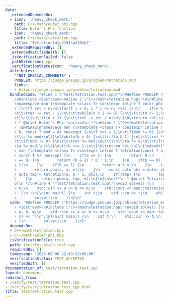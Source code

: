 ```yaml
---
data:
  _extendedDependsOn:
  - icon: ':heavy_check_mark:'
    path: C++/math/euler_phi.hpp
    title: Euler's Phi-function
  - icon: ':heavy_check_mark:'
    path: C++/math/tetration.hpp
    title: "Tetration(a\u2191\u2191b)"
  _extendedRequiredBy: []
  _extendedVerifiedWith: []
  _isVerificationFailed: false
  _pathExtension: cpp
  _verificationStatusIcon: ':heavy_check_mark:'
  attributes:
    '*NOT_SPECIAL_COMMENTS*': ''
    PROBLEM: https://judge.yosupo.jp/problem/tetration_mod
    links:
    - https://judge.yosupo.jp/problem/tetration_mod
  bundledCode: "#line 1 \"test/tetration.test.cpp\"\n#define PROBLEM \"https://judge.yosupo.jp/problem/tetration_mod\"\
    \n#include <iostream>\n#line 2 \"C++/math/tetration.hpp\"\n\n#line 2 \"C++/math/euler_phi.hpp\"\
    \nnamespace man {\ntemplate <class T> constexpr inline T euler_phi(T n) noexcept\
    \ {\n\tT ret = n;\n\tfor(T i = 2; i * i <= n; ++i) {\n\t    if(n % i == 0) {\n\
    \t\t\tret -= ret / i;\n\t\t\twhile(n % i == 0) {\n\t\t\t\tn /= i;\n\t\t\t}\n\t\
    \t}\n\t}\n\tif(n > 1) {\n\t\tret -= ret / n;\n\t}\n\treturn ret;\n}\n}\n\n/**\n\
    \ * @brief Euler's Phi-function\n */\n#line 4 \"C++/math/tetration.hpp\"\n#ifndef\
    \ TEMPLATE\nnamespace man {\ntemplate <class T> constexpr inline T pow(T a, T\
    \ b, const T mod = 0) noexcept {\n\tT ret = 1;\n\tif(mod != 0) {\n\t\tret %= mod;\n\
    \t\ta %= mod;\n\t}\n\twhile(b > 0) {\n\t\tif(b & 1) {\n\t\t\tret *= a;\n\t\t}\n\
    \t\tif(mod != 0) {\n\t\t\tret %= mod;\n\t\t}\n\t\ta *= a;\n\t\tif(mod) {\n\t\t\
    \ta %= mod;\n\t\t}\n\t\tb >>= 1;\n\t}\n\treturn ret;\n}\n}\n#endif\nnamespace\
    \ man {\ntemplate <class T> constexpr inline T tetration(const T a, const T b,\
    \ const T m) noexcept {\n    if(m == 1) {\n        return 0;\n    }\n    if(a\
    \ == 0) {\n        return (b & 1) ? 0 : 1;\n    }\n    if(b == 0) {\n        return\
    \ 1;\n    }\n    if(b == 1) {\n        return a % m;\n    }\n    if(b == 2) {\n\
    \        return pow(a, a, m);\n    }\n    const auto phi = euler_phi(m);\n   \
    \ auto tmp = tetration(a, b - 1, phi);\n    if(!tmp) {\n        tmp += phi;\n\
    \    }\n    return pow(a, tmp, m);\n}\n}\n\n/**\n * @brief Tetration(a\u2191\u2191\
    b)\n */\n#line 4 \"test/tetration.test.cpp\"\nvoid solve() {\n    int64_t a, b,\
    \ m;\n    std::cin >> a >> b >> m;\n    std::cout << man::tetration(a, b, m) <<\
    \ '\\n';\n}\nint main() {\n    int t;\n    std::cin >> t;\n    while(t--) {\n\
    \        solve();\n    }\n}\n"
  code: "#define PROBLEM \"https://judge.yosupo.jp/problem/tetration_mod\"\n#include\
    \ <iostream>\n#include \"C++/math/tetration.hpp\"\nvoid solve() {\n    int64_t\
    \ a, b, m;\n    std::cin >> a >> b >> m;\n    std::cout << man::tetration(a, b,\
    \ m) << '\\n';\n}\nint main() {\n    int t;\n    std::cin >> t;\n    while(t--)\
    \ {\n        solve();\n    }\n}"
  dependsOn:
  - C++/math/tetration.hpp
  - C++/math/euler_phi.hpp
  isVerificationFile: true
  path: test/tetration.test.cpp
  requiredBy: []
  timestamp: '2025-06-06 22:43:22+09:00'
  verificationStatus: TEST_ACCEPTED
  verifiedWith: []
documentation_of: test/tetration.test.cpp
layout: document
redirect_from:
- /verify/test/tetration.test.cpp
- /verify/test/tetration.test.cpp.html
title: test/tetration.test.cpp
---
```

